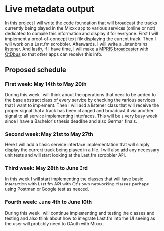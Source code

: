 # Live metadata output

In this project I will write the code foundation that will broadcast the
tracks currently being played in the Mixxx app to various services
(online or not) dedicated to compile this information and display it for
everyone. First I will implement a proof-of-concept text file displaying
the current track. Then I will work on a [Last.fm
scrobbler](https://www.last.fm/home). Afterwards, I will write a
[Listenbrainz listener](https://listenbrainz.org/). And lastly, if I
have time, I will make a [MPRIS
broadcaster](https://specifications.freedesktop.org/mpris-spec/latest/)
with [QtDbus](http://doc.qt.io/qt-5/qtdbus-index.html) so that other
apps can receive this info.

## Proposed schedule

### First week: May 14th to May 20th

During this week I will think about the operations that need to be added
to the base abstract class of every service by checking the various
services that I want to implement. Then I will add a listener class that
will receive the proper signal that a track has been changed and
broadcast it via another signal to all service implementing interfaces.
This will be a very busy week since I have a Bachelor's thesis deadline
and also German finals.

### Second week: May 21st to May 27th

Here I will add a basic service interface implementation that will
simply display the current track being played in a file. I will also add
any necessary unit tests and will start looking at the Last.fm scrobbler
API.

### Third week: May 28th to June 3rd

In this week I will start implementing the classes that will have basic
interaction with Last.fm API with Qt's own networking classes perhaps
using Postman or Google test as needed.

### Fourth week: June 4th to June 10th

During this week I will continue implementing and testing the classes
and testing and also think about how to integrate Last.fm into the UI
seeing as the user will probably need to OAuth with Mixxx.
